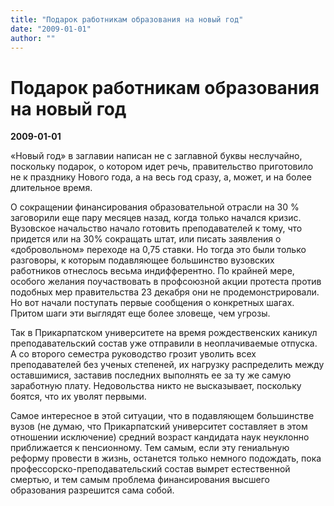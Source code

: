 ```yaml
---
title: "Подарок работникам образования на новый год"
date: "2009-01-01"
author: ""
---
```


# Подарок работникам образования на новый год

**2009-01-01** 

«Новый год» в заглавии написан не с заглавной буквы неслучайно, поскольку подарок, о котором идет речь, правительство приготовило не к празднику Нового года, а на весь год сразу, а, может, и на более длительное время.

О сокращении финансирования образовательной отрасли на 30 % заговорили еще пару месяцев назад, когда только начался кризис. Вузовское начальство начало готовить преподавателей к тому, что придется или на 30% сокращать штат, или писать заявления о «добровольном» переходе на 0,75 ставки. Но тогда это были только разговоры, к которым подавляющее большинство вузовских работников отнеслось весьма индифферентно. По крайней мере, особого желания поучаствовать в профсоюзной акции протеста против подобных мер правительства 23 декабря они не продемонстрировали. Но вот начали поступать первые сообщения о конкретных шагах. Притом шаги эти выглядят еще более зловеще, чем угрозы.

Так в Прикарпатском университете на время рождественских каникул преподавательский состав уже отправили в неоплачиваемые отпуска. А со второго семестра руководство грозит уволить всех преподавателей без ученых степеней, их нагрузку распределить между оставшимися, заставив последних выполнять ее за ту же самую заработную плату. Недовольства никто не высказывает, поскольку боятся, что их уволят первыми.

Самое интересное в этой ситуации, что в подавляющем большинстве вузов (не думаю, что Прикарпатский университет составляет в этом отношении исключение) средний возраст кандидата наук неуклонно приближается к пенсионному. Тем самым, если эту гениальную реформу провести в жизнь, останется только немного подождать, пока профессорско-преподавательский состав вымрет естественной смертью, и тем самым проблема финансирования высшего образования разрешится сама собой.